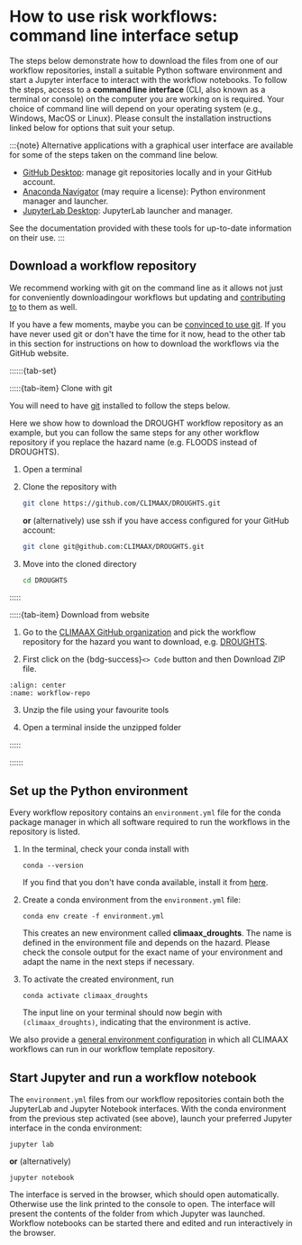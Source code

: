 # How to use risk workflows: command line interface setup

The steps below demonstrate how to download the files from one of our workflow repositories, install a suitable Python software environment and start a Jupyter interface to interact with the workflow notebooks.
To follow the steps, access to a **command line interface** (CLI, also known as a terminal or console) on the computer you are working on is required.
Your choice of command line will depend on your operating system (e.g., Windows, MacOS or Linux).
Please consult the installation instructions linked below for options that suit your setup.

:::{note}
Alternative applications with a graphical user interface are available for some of the steps taken on the command line below.

- [GitHub Desktop](https://github.com/apps/desktop): manage git repositories locally and in your GitHub account.
- [Anaconda Navigator](https://www.anaconda.com/products/navigator) (may require a license): Python environment manager and launcher.
- [JupyterLab Desktop](https://github.com/jupyterlab/jupyterlab-desktop?tab=readme-ov-file#jupyterlab-desktop): JupyterLab launcher and manager.

See the documentation provided with these tools for up-to-date information on their use.
:::


## Download a workflow repository

We recommend working with git on the command line as it allows not just for conveniently downloadingour workflows but updating and [contributing to](../../community/contribute) to them as well.

If you have a few moments, maybe you can be [convinced to use git](https://the-turing-way.netlify.app/reproducible-research/vcs).
If you have never used git or don't have the time for it now, head to the other tab in this section for instructions on how to download the workflows via the GitHub website.

::::::{tab-set}

:::::{tab-item} Clone with git

You will need to have [git](https://git-scm.com/downloads) installed to follow the steps below.

Here we show how to download the DROUGHT workflow repository as an example, but you can follow the same steps for any other workflow repository if you replace the hazard name (e.g. FLOODS instead of DROUGHTS).

1. Open a terminal

2. Clone the repository with

    ```bash
    git clone https://github.com/CLIMAAX/DROUGHTS.git
    ```

    **or** (alternatively) use ssh if you have access configured for your GitHub account:

    ```bash
    git clone git@github.com:CLIMAAX/DROUGHTS.git
    ```

3. Move into the cloned directory
    ```bash
    cd DROUGHTS
    ```

:::::

:::::{tab-item} Download from website

1. Go to the [CLIMAAX GitHub organization](https://github.com/orgs/CLIMAAX/repositories) and pick the workflow repository for the hazard you want to download, e.g. [DROUGHTS](https://github.com/CLIMAAX/DROUGHTS).

2. First click on the {bdg-success}`<> Code` button and then Download ZIP file.

```{figure} ../../images/download-repo.png
:align: center
:name: workflow-repo
```
3. Unzip the file using your favourite tools

4. Open a terminal inside the unzipped folder

:::::

::::::


## Set up the Python environment

Every workflow repository contains an `environment.yml` file for the conda package manager in which all software required to run the workflows in the repository is listed.

1. In the terminal, check your conda install with

    ```
    conda --version
    ```

    If you find that you don't have conda available, install it from [here](https://conda-forge.org/download/).

2. Create a conda environment from the `environment.yml` file:

    ```
    conda env create -f environment.yml
    ```

    This creates an new environment called **climaax_droughts**.
    The name is defined in the environment file and depends on the hazard.
    Please check the console output for the exact name of your environment and adapt the name in the next steps if necessary.

3. To activate the created environment, run

    ```
    conda activate climaax_droughts
    ```

    The input line on your terminal should now begin with `(climaax_droughts)`, indicating that the environment is active.

We also provide a [general environment configuration](https://github.com/CLIMAAX/workflow_template/blob/main/environment.yml) in which all CLIMAAX workflows can run in our workflow template repository.


## Start Jupyter and run a workflow notebook

The `environment.yml` files from our workflow repositories contain both the JupyterLab and Jupyter Notebook interfaces.
With the conda environment from the previous step activated (see above), launch your preferred Jupyter interface in the conda environment:

```
jupyter lab
```

**or** (alternatively)

```
jupyter notebook
```

The interface is served in the browser, which should open automatically. Otherwise use the link printed to the console to open. The interface will present the contents of the folder from which Jupyter was launched. Workflow notebooks can be started there and edited and run interactively in the browser.
